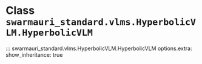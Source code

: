# Class `swarmauri_standard.vlms.HyperbolicVLM.HyperbolicVLM`

::: swarmauri_standard.vlms.HyperbolicVLM.HyperbolicVLM
    options.extra:
      show_inheritance: true

